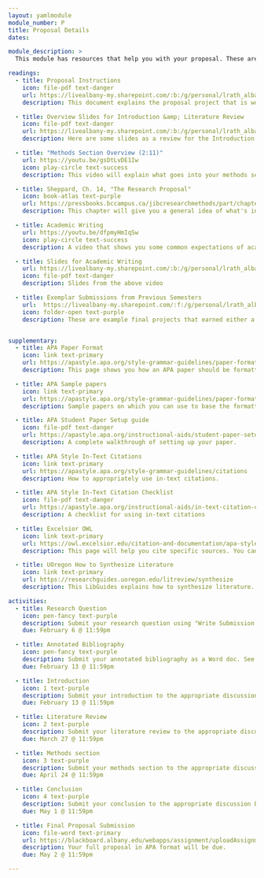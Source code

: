 ```yaml
---
layout: yamlmodule
module_number: P
title: Proposal Details
dates:

module_description: >
  This module has resources that help you with your proposal. These are resources that will appear in other modules, but are linked here for your convenience.

readings:
  - title: Proposal Instructions
    icon: file-pdf text-danger
    url: https://livealbany-my.sharepoint.com/:b:/g/personal/lrath_albany_edu/EclHRXpO6ZRGl5YLyc5PN1oBOlAXE2w4a-8yKTvK4KOIAQ?e=TOP815
    description: This document explains the proposal project that is worth 60% of your final grade in this course. Rubric included.

  - title: Overview Slides for Introduction &amp; Literature Review
    icon: file-pdf text-danger
    url: https://livealbany-my.sharepoint.com/:b:/g/personal/lrath_albany_edu/EVpW2KxPOYZPmkVcQEf8w8EBYWNwHFBmEQz_ZklJ1DWAfw?e=OTg2wo
    description: Here are some slides as a review for the Introduction &amp; Literature Review. In previous versions of the course this was known as part 1.

  - title: "Methods Section Overview (2:11)"
    url: https://youtu.be/gsDtLvDE1Iw
    icon: play-circle text-success
    description: This video will explain what goes into your methods section.

  - title: Sheppard, Ch. 14, "The Research Proposal"
    icon: book-atlas text-purple
    url: https://pressbooks.bccampus.ca/jibcresearchmethods/part/chapter-13-2/
    description: This chapter will give you a general idea of what's involved in your final project.

  - title: Academic Writing
    url: https://youtu.be/dfpmyHmIqSw
    icon: play-circle text-success
    description: A video that shows you some common expectations of academic writing.

  - title: Slides for Academic Writing
    url: https://livealbany-my.sharepoint.com/:b:/g/personal/lrath_albany_edu/EbZNTjEJn9RNofLTXPmMDbMByg-UgZ8Yp6dAowI2okR5LA?e=z6k8QO
    icon: file-pdf text-danger
    description: Slides from the above video

  - title: Exemplar Submissions from Previous Semesters
    url:  https://livealbany-my.sharepoint.com/:f:/g/personal/lrath_albany_edu/ElDIG8cITF9HvlzXeMitTMcB5PMNo8UZqUIyU-RSuy49IQ?e=jteFNp
    icon: folder-open text-purple
    description: These are example final projects that earned either a 99 or 100%.


supplementary:
  - title: APA Paper Format
    icon: link text-primary
    url: https://apastyle.apa.org/style-grammar-guidelines/paper-format
    description: This page shows you how an APA paper should be formatted. There is also a template you can use. You only need to use the <em>student</em> version.

  - title: APA Sample papers
    icon: link text-primary
    url: https://apastyle.apa.org/style-grammar-guidelines/paper-format/sample-papers
    description: Sample papers on which you can use to base the formatting of your paper. Again, you only need the <em>student</em> version.

  - title: APA Student Paper Setup guide
    icon: file-pdf text-danger
    url: https://apastyle.apa.org/instructional-aids/student-paper-setup-guide.pdf
    description: A complete walkthrough of setting up your paper.

  - title: APA Style In-Text Citations
    icon: link text-primary
    url: https://apastyle.apa.org/style-grammar-guidelines/citations
    description: How to appropriately use in-text citations.

  - title: APA Style In-Text Citation Checklist
    icon: file-pdf text-danger
    url: https://apastyle.apa.org/instructional-aids/in-text-citation-checklist.pdf
    description: A checklist for using in-text citations

  - title: Excelsior OWL
    icon: link text-primary
    url: https://owl.excelsior.edu/citation-and-documentation/apa-style/
    description: This page will help you cite specific sources. You can also use the APA Style page listed under Course Resources above.

  - title: UOregon How to Synthesize Literature
    icon: link text-primary
    url: https://researchguides.uoregon.edu/litreview/synthesize
    description: This LibGuides explains how to synthesize literature.

activities:
  - title: Research Question
    icon: pen-fancy text-purple
    description: Submit your research question using "Write Submission." See module 3.
    due: February 6 @ 11:59pm

  - title: Annotated Bibliography
    icon: pen-fancy text-purple
    description: Submit your annotated bibliography as a Word doc. See Module 4.
    due: February 13 @ 11:59pm

  - title: Introduction
    icon: 1 text-purple
    description: Submit your introduction to the appropriate discussion board, give feedback to your classmates, and then submit a revised introduction.
    due: February 13 @ 11:59pm

  - title: Literature Review
    icon: 2 text-purple
    description: Submit your literature review to the appropriate discussion board, give feedback to your classmates, and then submit a revised literature review.
    due: March 27 @ 11:59pm

  - title: Methods section
    icon: 3 text-purple
    description: Submit your methods section to the appropriate discussion board, give feedback to your classmates, and then submit a revised methods section.
    due: April 24 @ 11:59pm

  - title: Conclusion
    icon: 4 text-purple
    description: Submit your conclusion to the appropriate discussion board, give feedback to your classmates, and then submit a revised methods section.
    due: May 1 @ 11:59pm

  - title: Final Proposal Submission
    icon: file-word text-primary
    url: https://blackboard.albany.edu/webapps/assignment/uploadAssignment?content_id=_8049372_1&course_id=_174705_1&group_id=&mode=cpview
    description: Your full proposal in APA format will be due.
    due: May 2 @ 11:59pm

---
```

